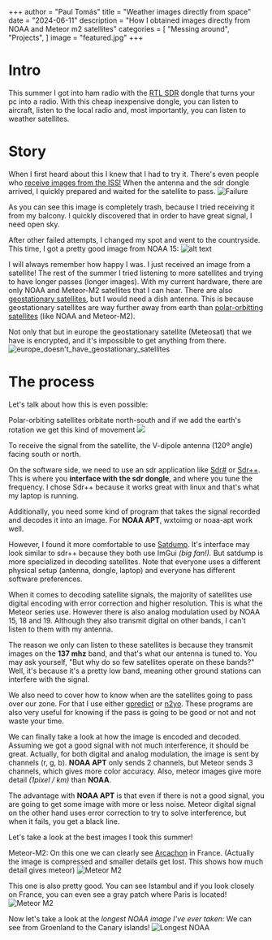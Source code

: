 +++
author = "Paul Tomás"
title = "Weather images directly from space"
date = "2024-06-11"
description = "How I obtained images directly from NOAA and Meteor m2 satellites"
categories = [
    "Messing around",
    "Projects",
]
image = "featured.jpg"
+++

# Intro
This summer I got into ham radio with the [RTL SDR](https://www.rtl-sdr.com) dongle that turns your pc into a radio. With this cheap inexpensive dongle, you can listen to aircraft, listen to the local radio and, most importantly, you can listen to weather satellites.

# Story
When I first heard about this I knew that I had to try it. There's even people who [receive images from the ISS!](https://www.rtl-sdr.com/tag/sstv/)
When the antenna and the sdr dongle arrived, I quickly prepared and waited for the satellite to pass.
![Failure](Failure1.jpg)

As you can see  this image is completely trash, because I tried receiving it from my balcony. I quickly discovered that in order to have great signal, I need open sky.

After other failed attempts, I changed my spot and went to the countryside. This time, I got a pretty good image from NOAA 15:
![alt text](FirstSuccessful.jpg)

I will always remember how happy I was. I just received an image from a satellite! The rest of the summer I tried listening to more satellites and trying to have longer passes (longer images). With my current hardware, there are only NOAA and Meteor-M2 satellites that I can hear. There are also [geostationary satellites](https://en.wikipedia.org/wiki/Geostationary_orbit), but I would need a dish antenna. This is because geostationary satellites are way further away from earth than [polar-orbitting satellites](https://en.wikipedia.org/wiki/Polar_orbit) (like NOAA and Meteor-M2).

Not only that but in europe the geostationary satellite (Meteosat) that we have is encrypted, and it's impossible to get anything from there.
![europe_doesn't_have_geostationary_satellites](europe_doesn't_have_geostationary_satellites.png)

# The process
Let's talk about how this is even possible:

Polar-orbiting satellites orbitate north-south and if we add the earth's rotation we get this kind of movement
![](Polar-orbit.gif)

To receive the signal from the satellite, the V-dipole antenna (120º angle) facing south or north.

On the software side, we need to use an sdr application like [Sdr#](https://airspy.com) or [Sdr++](https://www.sdrpp.org).
This is where you **interface with the sdr dongle**, and where you tune the frequency.
I chose Sdr++ because it works great with linux and that's what my laptop is running.

Additionally, you need some kind of program that takes the signal recorded and decodes it into an image. For **NOAA APT**, wxtoimg or noaa-apt work well.

However, I found it more comfortable to use [Satdump](https://github.com/SatDump/SatDump). It's interface may look similar to sdr++ because they both use ImGui *(big fan!).* But satdump is more specialized in decoding satellites. Note that everyone uses a different physical setup (antenna, dongle, laptop) and everyone has different software preferences.

When it comes to decoding satellite signals, the majority of satellites use digital encoding with error correction and higher resolution. This is what the Meteor series use. However there is also analog modulation used by NOAA 15, 18 and 19. Although they also transmit digital on other bands, I can't listen to them with my antenna.

The reason we only can listen to these satellites is because they transmit images on the **137 mhz** band, and that's what our antenna is tuned to. You may ask yourself, "But why do so few satellites operate on these bands?" Well, it's because it's a pretty low band, meaning other ground stations can interfere with the signal.

We also need to cover how to know when are the satellites going to pass over our zone. For that I use either [gpredict](https://oz9aec.dk/gpredict/) or [n2yo](https://n2yo.com). These programs are also very useful for knowing if the pass is going to be good or not and not waste your time.

We can finally take a look at how the image is encoded and decoded. Assuming we got a good signal with not much interference, it should be great. Actually, for both digital and analog modulation, the image is sent by channels (r, g, b). **NOAA APT** only sends 2 channels, but Meteor sends 3 channels, which gives more color accuracy. Also, meteor images give more detail *(1pixel / km)* than **NOAA**. 

The advantage with **NOAA APT** is that even if there is not a good signal, you are going to get some image with more or less noise. Meteor digital signal on the other hand uses error correction to try to solve interference, but when it fails, you get a black line.

Let's take a look at the best images I took this summer!

Meteor-M2:
On this one we can clearly see [Arcachon](https://www.google.com/maps/place/44°39'38.6"N+1°10'06.5"W/@44.6834736,-1.2139958,50378m/data=!3m1!1e3!4m4!3m3!8m2!3d44.66072!4d-1.16848!5m1!1e4?entry=ttu&g_ep=EgoyMDI0MTExMy4xIKXMDSoASAFQAw%3D%3D) in France. (Actually the image is compressed and smaller details get lost. This shows how much detail gives meteor)
![Meteor M2](MeteorM2-2.jpg)


This one is also pretty good. You can see Istambul and if you look closely on France, you can even see a gray patch where Paris is located!
![Meteor M2](MeteorM2-3.jpg)

Now let's take a look at the *longest NOAA image I've ever taken*:
We can see from Groenland to the Canary islands! 
![Longest NOAA](NOAA19.jpg)

